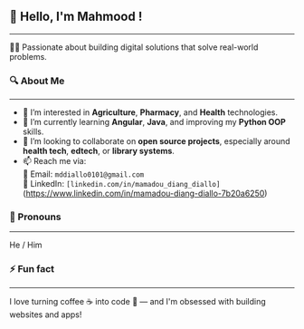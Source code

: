 ## 👋 Hello, I'm Mahmood !
---

👨‍💻 Passionate about building digital solutions that solve real-world problems.  

### 🔍 About Me
---

- 👀 I’m interested in **Agriculture**, **Pharmacy**, and **Health** technologies.
- 🌱 I’m currently learning **Angular**, **Java**, and improving my **Python OOP** skills.
- 💞️ I’m looking to collaborate on **open source projects**, especially around **health tech**, **edtech**, or **library systems**.
- 📫 Reach me via:  
  📧 Email: `mddiallo0101@gmail.com`  
  💼 LinkedIn: `[linkedin.com/in/mamadou_diang_diallo]`(https://www.linkedin.com/in/mamadou-diang-diallo-7b20a6250)  
  <!--- 🧪 Portfolio: [mahmooddev.com](https://mahmooddev.com) --->

### 👤 Pronouns
---

He / Him

### ⚡ Fun fact
---

I love turning coffee ☕ into code 🧠 — and I'm obsessed with building websites and apps!
